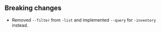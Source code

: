 ## Breaking changes

- Removed `--filter` from `-list` and implemented `--query` for `-inventory` instead.
